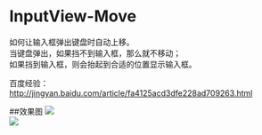 # InputView-Move
如何让输入框弹出键盘时自动上移。<br>
当键盘弹出，如果挡不到输入框，那么就不移动；<br>
如果挡到输入框，则会抬起到合适的位置显示输入框。<br>

百度经验：http://jingyan.baidu.com/article/fa4125acd3dfe228ad709263.html

##效果图
![](https://github.com/cjq002/InputView-Move/raw/master/Media/demo.png)
<br>
![](https://github.com/cjq002/InputView-Move/raw/master/Media/demo1.png)
